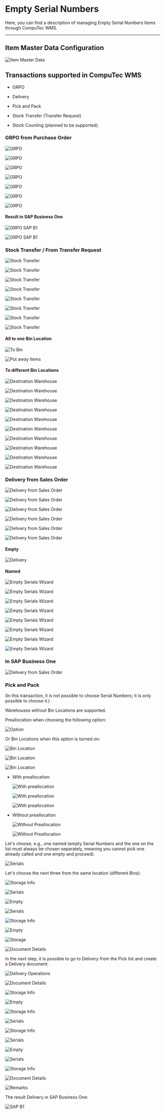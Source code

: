 # Empty Serial Numbers

Here, you can find a description of managing Empty Serial Numbers Items through CompuTec WMS.

---

## Item Master Data Configuration

![Item Master Data](./media/item-master-data.png)

## Transactions supported in CompuTec WMS

- GRPO

- Delivery

- Pick and Pack

- Stock Transfer (Transfer Request)

- Stock Counting (planned to be supported).

### GRPO from Purchase Order

![GRPO](./media/GRPO-1.png)

![GRPO](./media/GRPO-2.png)

![GRPO](./media/GRPO-3.png)

![GRPO](./media/GRPO-4.png)

![GRPO](./media/GRPO-5.png)

![GRPO](./media/GRPO-6.png)

![GRPO](./media/GRPO-7.png)

#### Result in SAP Business One

![GRPO SAP B1](./media/GRPO-SAP.png)

![GRPO SAP B1](./media/GRPO-SAP-2.png)

### Stock Transfer / From Transfer Request

![Stock Transfer](./media/stock-transfer-1.png)

![Stock Transfer](./media/stock-transfer-2.png)

![Stock Transfer](./media/stock-transfer-3.png)

![Stock Transfer](./media/stock-transfer-4.png)

![Stock Transfer](./media/stock-transfer-5.png)

![Stock Transfer](./media/stock-transfer-6.png)

![Stock Transfer](./media/stock-transfer-7.png)

![Stock Transfer](./media/stock-transfer-8.png)

#### All to one Bin Location

![To Bin](./media/stock-transfer-to-one-bin-1.png)

![Put away items](./media/stock-transfer-to-one-bin-1.png)

#### To different Bin Locations

![Destination Warehouse](./media/stock-transfer-to-different-bins-1.png)

![Destination Warehouse](./media/stock-transfer-to-different-bins-2.png)

![Destination Warehouse](./media/stock-transfer-to-different-bins-3.png)

![Destination Warehouse](./media/stock-transfer-to-different-bins-4.png)

![Destination Warehouse](./media/stock-transfer-to-different-bins-5.png)

![Destination Warehouse](./media/stock-transfer-to-different-bins-6.png)

![Destination Warehouse](./media/stock-transfer-to-different-bins-7.png)

![Destination Warehouse](./media/stock-transfer-to-different-bins-8.png)

![Destination Warehouse](./media/stock-transfer-to-different-bins-9.png)

![Destination Warehouse](./media/stock-transfer-to-different-bins-10.png)

### Delivery from Sales Order

![Delivery from Sales Order](./media/delivery-from-sales-order-1.png)

![Delivery from Sales Order](./media/delivery-from-sales-order-2.png)

![Delivery from Sales Order](./media/delivery-from-sales-order-3.png)

![Delivery from Sales Order](./media/delivery-from-sales-order-4.png)

![Delivery from Sales Order](./media/delivery-from-sales-order-5.png)

![Delivery from Sales Order](./media/delivery-from-sales-order-6.png)

#### Empty

![Delivery](./media/delivery-from-sales-order-empty.png)

#### Named

![Empty Serials Wizard](./media/delivery-from-sales-order-named-1.png)

![Empty Serials Wizard](./media/delivery-from-sales-order-named-2.png)

![Empty Serials Wizard](./media/delivery-from-sales-order-named-3.png)

![Empty Serials Wizard](./media/delivery-from-sales-order-named-4.png)

![Empty Serials Wizard](./media/delivery-from-sales-order-named-5.png)

![Empty Serials Wizard](./media/delivery-from-sales-order-named-6.png)

![Empty Serials Wizard](./media/delivery-from-sales-order-named-7.png)

![Empty Serials Wizard](./media/delivery-from-sales-order-named-8.png)

### In SAP Business One

![Delivery from Sales Order](./media/delivery-from-sales-order-named-9.png)

### Pick and Pack

(In this transaction, it is not possible to choose Serial Numbers; it is only possible to choose it.)

Warehouses without Bin Locations are supported.

Preallocation when choosing the following option:

![Option](./media/option.png)

Or Bin Locations when this option is turned on:

![Bin Location](./media/bin-location-1.png)

![Bin Location](./media/bin-location-2.png)

![Bin Location](./media/bin-location-3.png)

- With preallocation:

  ![With preallocation](./media/with-preallocation-1.png)

  ![With preallocation](./media/with-preallocation-2.png)

  ![With preallocation](./media/with-preallocation-3.png)

- Without preallocation

  ![Without Preallocation](./media/without-preallocation-1.png)

  ![Without Preallocation](./media/without-preallocation-2.png)

Let's choose, e.g., one named (empty Serial Numbers and the one on the list must always be chosen separately, meaning you cannot pick one already called and one empty and proceed).

![Serials](./media/without-preallocation-3.png)

Let's choose the next three from the same location (different Bins):

![Storage Info](./media/without-preallocation-4.png)

![Serials](./media/without-preallocation-5.png)

![Empty](./media/without-preallocation-6.png)

![Serials](./media/without-preallocation-7.png)

![Storage Info](./media/without-preallocation-8.png)

![Empty](./media/without-preallocation-9.png)

![Storage](./media/without-preallocation-10.png)

![Document Details](./media/without-preallocation-11.png)

In the next step, it is possible to go to Delivery from the Pick list and create a Delivery document:

![Delivery Operations](./media/delivery-from-pick-list-1.png)

![Document Details](./media/delivery-from-pick-list-2.png)

![Storage Info](./media/delivery-from-pick-list-3.png)

![Empty](./media/delivery-from-pick-list-4.png)

![Storage Info](./media/delivery-from-pick-list-5.png)

![Serials](./media/delivery-from-pick-list-6.png)

![Storage Info](./media/delivery-from-pick-list-7.png)

![Serials](./media/delivery-from-pick-list-8.png)

![Empty](./media/delivery-from-pick-list-9.png)

![Serials](./media/delivery-from-pick-list-10.png)

![Storage Info](./media/delivery-from-pick-list-11.png)

![Document Details](./media/delivery-from-pick-list-12.png)

![Remarks](./media/delivery-from-pick-list-13.png)

The result Delivery in SAP Business One:

![SAP B1](./media/result-delivery-in-sapb1.png)
